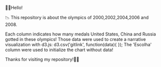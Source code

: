 🙋‍♂️Hello!

📉 This repository is about the olympics of 2000,2002,2004,2006 and 2008.

Each column indicates how many medals United States, China and Russia gotted in these olympics!
Those data were used to create a narrative visualization with d3.js: d3.csv('gitlink', function(data){ });
The 'Escolha' column were used to initialize the chart without data!

Thanks for visiting my repository!🙋‍♂️
